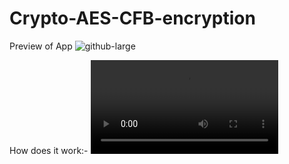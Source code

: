 # Crypto-AES-CFB-encryption
Preview of App
![github-large](https://user-images.githubusercontent.com/32975416/108587157-14f80380-7378-11eb-908b-e5af3da9ffe0.PNG)

How does it work:-
![Click on this Link for video explaining encryption and decryption](https://user-images.githubusercontent.com/32975416/108587456-a0be5f80-7379-11eb-8785-f7f1f3d124ac.mp4)
